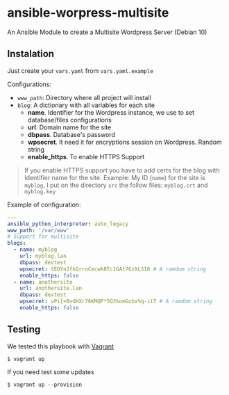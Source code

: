 # ansible-worpress-multisite

An Ansible Module to create a Multisite Wordpress Server (Debian 10)

## Instalation

Just create your `vars.yaml` from `vars.yaml.example`

 Configurations: 
 
- `www_path`: Directory where all project will install
- `blog`: A dictionary with all variables for each site
  - **name**. Identifier for the Wordpress instance, we use to set database/files configurations
  - **url**. Domain name for the site
  - **dbpass**. Database's password
  - **wpsecret**. It need it for encryptions session on Wordpress. Random string
  - **enable_https**. To enable HTTPS Support

> If you enable HTTPS support you have to add certs for the blog with Identifier name for the site. 
> Example:
> My ID (`name`) for the site is `myblog`, I put on the directory `src` the follow files: 
> `myblog.crt` and `myblog.key` 

Example of configuration: 

```yaml
---
ansible_python_interpreter: auto_legacy
www_path: '/var/www'
# Support for multisite
blogs: 
  - name: myblog
    url: myblog.lan
    dbpass: devtest
    wpsecret: tEOYnJfkQrroCecwk8Tc1GAt7GzXLSI6 # A ramdom string
    enable_https: false
  - name: anothersite
    url: anothersite.lan
    dbpass: devtest
    wpsecret: vPi[+BvdHXr76KMQP*5Q3%omGubx%q-itT # A ramdom string
    enable_https: false
```

## Testing

We tested this playbook with [Vagrant](https://www.vagrantup.com)

```
$ vagrant up
```

If you need test some updates

```
$ vagrant up --provision 
```

   

